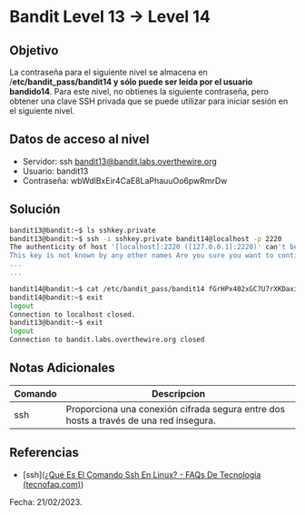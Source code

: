 # Bandit Level 13 → Level 14

## Objetivo
La contraseña para el siguiente nivel se almacena en /**etc/bandit_pass/bandit14 y sólo puede ser leída por el usuario bandido14**. Para este nivel, no obtienes la siguiente contraseña, pero obtener una clave SSH privada que se puede utilizar para iniciar sesión en el siguiente nivel.

## Datos de acceso al nivel
* Servidor: ssh bandit13@bandit.labs.overthewire.org
* Usuario: bandit13
* Contraseña: wbWdlBxEir4CaE8LaPhauuOo6pwRmrDw

## Solución
``` bash 
bandit13@bandit:~$ ls sshkey.private 
bandit13@bandit:~$ ssh -i sshkey.private bandit14@localhost -p 2220 
The authenticity of host '[localhost]:2220 ([127.0.0.1]:2220)' can't be established. ED25519 key fingerprint is SHA256:C2ihUBV7ihnV1wUXRb4RrEcLfXC5CXlhmAAM/urerLY. 
This key is not known by any other names Are you sure you want to continue connecting (yes/no/[fingerprint])? Yes
... 
...  
```
``` bash
bandit14@bandit:~$ cat /etc/bandit_pass/bandit14 fGrHPx402xGC7U7rXKDaxiWFTOiF0ENq 
bandit14@bandit:~$ exit 
logout 
Connection to localhost closed. 
bandit13@bandit:~$ exit 
logout 
Connection to bandit.labs.overthewire.org closed
```

## Notas Adicionales
|Comando | Descripcion |
|-----|-------|
| ssh | Proporciona una conexión cifrada segura entre dos hosts a través de una red insegura. |

## Referencias
* [ssh]([¿Qué Es El Comando Ssh En Linux? - FAQs De Tecnología (tecnofaq.com)](https://tecnofaq.com/que-es-el-comando-ssh-en-linux/#:~:text=Comando%20SSH%20en%20Linux%20El%20comando%20ssh%20proporciona,transferencias%20de%20archivos%20y%20para%20canalizar%20otras%20aplicaciones.))

Fecha: 21/02/2023.